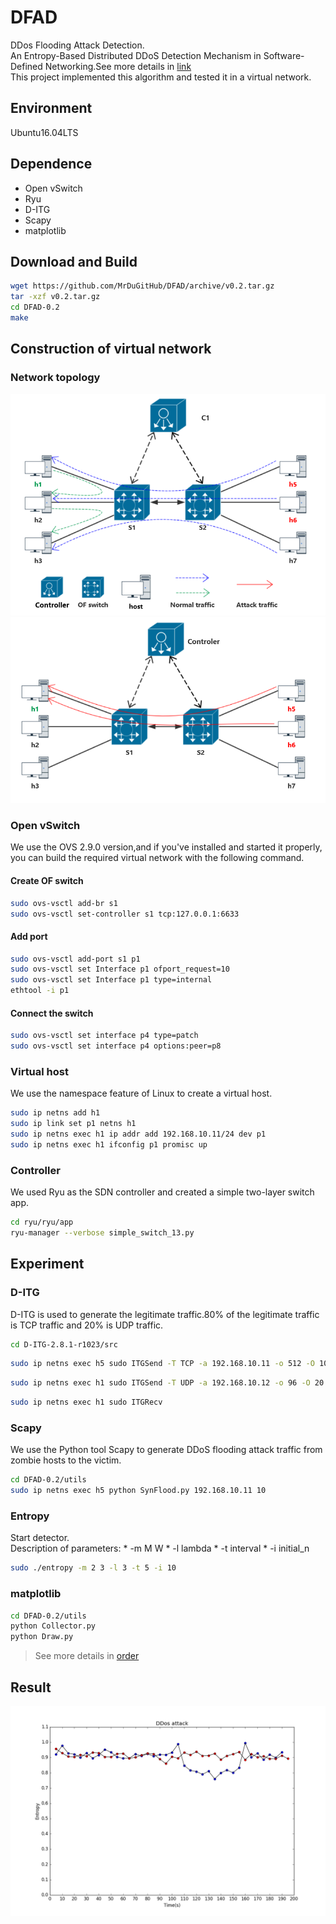 # DFAD
DDos Flooding Attack Detection.  
An Entropy-Based Distributed DDoS Detection Mechanism in Software-Defined Networking.See more details in [link](http://dl.acm.org/citation.cfm?id=2848539)  
This project implemented this algorithm and tested it in a virtual network.  

## Environment
Ubuntu16.04LTS

## Dependence
* Open vSwitch  
* Ryu
* D-ITG
* Scapy
* matplotlib

## Download and Build

```Bash
wget https://github.com/MrDuGitHub/DFAD/archive/v0.2.tar.gz
tar -xzf v0.2.tar.gz
cd DFAD-0.2
make
```
## Construction of virtual network
### Network topology  

![](./img/Normal.PNG)
![](./img/Attack.PNG)

### Open vSwitch  
We use the OVS 2.9.0 version,and if you've installed and started it properly, you can build the required virtual network with the following command.

#### Create OF switch
```Bash
sudo ovs-vsctl add-br s1
sudo ovs-vsctl set-controller s1 tcp:127.0.0.1:6633
```

#### Add port
```Bash
sudo ovs-vsctl add-port s1 p1
sudo ovs-vsctl set Interface p1 ofport_request=10
sudo ovs-vsctl set Interface p1 type=internal
ethtool -i p1 
```
#### Connect the switch
```Bash
sudo ovs-vsctl set interface p4 type=patch
sudo ovs-vsctl set interface p4 options:peer=p8
```
### Virtual host  
We use the namespace feature of Linux to create a virtual host.
```Bash
sudo ip netns add h1 
sudo ip link set p1 netns h1
sudo ip netns exec h1 ip addr add 192.168.10.11/24 dev p1
sudo ip netns exec h1 ifconfig p1 promisc up 
``` 
### Controller  
We used Ryu as the SDN controller and created a simple two-layer switch app.
```Bash
cd ryu/ryu/app
ryu-manager --verbose simple_switch_13.py 
``` 
## Experiment  
### D-ITG  
D-ITG is used to generate the legitimate traffic.80% of the legitimate
traffic is TCP traffic and 20% is UDP traffic.
```Bash
cd D-ITG-2.8.1-r1023/src
```
```Bash
sudo ip netns exec h5 sudo ITGSend -T TCP -a 192.168.10.11 -o 512 -O 10 -t 200000 -l
``` 
```Bash
sudo ip netns exec h1 sudo ITGSend -T UDP -a 192.168.10.12 -o 96 -O 20 -t 200000 -l 
``` 
```Bash
sudo ip netns exec h1 sudo ITGRecv
``` 
### Scapy  
We use the Python tool Scapy to generate DDoS flooding attack traffic from zombie hosts to the victim.
```Bash
cd DFAD-0.2/utils
sudo ip netns exec h5 python SynFlood.py 192.168.10.11 10
``` 
### Entropy
Start detector.  
Description of parameters: 
        * -m M W
        * -l lambda
        * -t interval
        * -i initial_n
```Bash
sudo ./entropy -m 2 3 -l 3 -t 5 -i 10
``` 
### matplotlib
```Bash
cd DFAD-0.2/utils
python Collector.py
python Draw.py
``` 
> See more details in [order](utils/order)  
## Result  
![](./img/figure_1-3.png)

